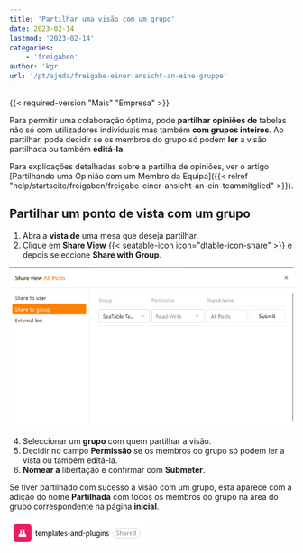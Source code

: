 ```yaml
---
title: 'Partilhar uma visão com um grupo'
date: 2023-02-14
lastmod: '2023-02-14'
categories:
    - 'freigaben'
author: 'kgr'
url: '/pt/ajuda/freigabe-einer-ansicht-an-eine-gruppe'
---
```


{{< required-version "Mais" "Empresa" >}}

Para permitir uma colaboração óptima, pode **partilhar** **opiniões de** tabelas não só com utilizadores individuais mas também **com grupos inteiros**. Ao partilhar, pode decidir se os membros do grupo só podem **ler** a visão partilhada ou também **editá-la**.

Para explicações detalhadas sobre a partilha de opiniões, ver o artigo [Partilhando uma Opinião com um Membro da Equipa]({{< relref "help/startseite/freigaben/freigabe-einer-ansicht-an-ein-teammitglied" >}}).

## Partilhar um ponto de vista com um grupo

1. Abra a **vista de** uma mesa que deseja partilhar.
2. Clique em **Share View** {{< seatable-icon icon="dtable-icon-share" >}} e depois seleccione **Share with Group**.

![Partilhar uma visão com um grupo](images/Freigabe-einer-Ansicht-an-eine-Gruppe.png)

4. Seleccionar um **grupo** com quem partilhar a visão.
5. Decidir no campo **Permissão** se os membros do grupo só podem ler a vista ou também editá-la.
6. **Nomear a** libertação e confirmar com **Submeter**.

Se tiver partilhado com sucesso a visão com um grupo, esta aparece com a adição do nome **Partilhada** com todos os membros do grupo na área do grupo correspondente na página **inicial**.

![Vista dividida em grupo na página inicial](images/Geteilte-Ansicht-in-einer-Gruppe-auf-der-Startseite.png)
